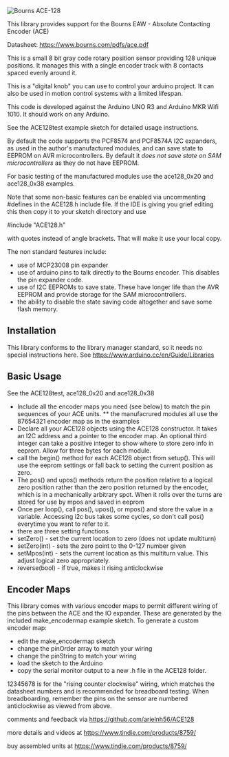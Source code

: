 ![Bourns ACE-128](http://www.bourns.com/images/Products/encoders/dataprodline_sensors_controls_enc_contact.jpg)

This library provides support for the Bourns EAW - Absolute Contacting Encoder (ACE) 

Datasheet: https://www.bourns.com/pdfs/ace.pdf

This is a small 8 bit gray code rotary position sensor providing 128 unique positions. It manages this with a single encoder track with 8 contacts spaced evenly around it.  

This is a "digital knob" you can use to control your arduino project. It can
also be used in motion control systems with a limited lifespan.

This code is developed against the Arduino UNO R3 and Arduino MKR Wifi 1010. It should work on any Arduino. 

See the ACE128test example sketch for detailed usage instructions.

By default the code supports the PCF8574 and PCF8574A I2C expanders, as used in the author's manufactured modules, and can save state
to EEPROM on AVR microcontrollers. By default it *does not save state on SAM microcontrollers* as they do not have EEPROM.

For basic testing of the manufactured modules use the ace128_0x20 and ace128_0x38 examples.

Note that some non-basic features can be enabled via uncommenting #defines in the ACE128.h include file. If the IDE is
giving you grief editing this then copy it to your sketch directory and use

#include "ACE128.h"

with quotes instead of angle brackets. That will make it use your local copy.

The non standard features include:
* use of MCP23008 pin expander
* use of arduino pins to talk directly to the Bourns encoder. This disables the pin expander code.
* use of I2C EEPROMs to save state. These have longer life than the AVR EEPROM and provide storage for the SAM microcontrollers.
* the ability to disable the state saving code altogether and save some flash memory.

Installation
--------------------------------------------------------------------------------

This library conforms to the library manager standard, so it needs no special instructions here.
See https://www.arduino.cc/en/Guide/Libraries

Basic Usage
--------------------------------------------------------------------------------
See the ACE128test, ace128_0x20 and ace128_0x38 
* Include all the encoder maps you need (see below) to match the pin sequences of your ACE units. 
** the manufacrured modules all use the 87654321 encoder map as in the examples
* Declare all your ACE128 objects using the ACE128 constructor. It takes an I2C address and a pointer to the encoder map.
    An optional third integer can take a positive integer to show where to store zero info in eeprom. Allow for three bytes
    for each module.
* call the begin() method for each ACE128 object from setup(). This will use the eeprom settings or fall back to setting the current position as zero.
* The pos() and upos() methods return the position relative to a logical zero
position rather than the zero position returned by the encoder, which is in a
mechanically arbitrary spot. When it rolls over the turns are stored for use by mpos and saved in eeprom
* Once per loop(), call pos(), upos(), or mpos() and store the value in a variable. Accessing i2c bus takes some cycles, so don't call pos() everytime you want to
refer to it. 
* there are three setting functions
* setZero()   - set the current location to zero (does not update multiturn)
* setZero(int)   -  sets the zero point to the 0-127 number given
* setMpos(int)    - sets the current location as this multiturn value. This adjust logical zero appropriately.
* reverse(bool) - if true, makes it rising anticlockwise

Encoder Maps
--------------------------------------------------------------------------------

This library comes with various encoder maps to permit different wiring of the pins
between the ACE and the IO expander. These are generated by the included make_encodermap example sketch. To generate a custom encoder map:
* edit the make_encodermap sketch
* change the pinOrder array to match your wiring
* change the pinString to match your wiring
* load the sketch to the Arduino
* copy the serial monitor output to a new .h file in the ACE128 folder.  

12345678 is for the "rising counter clockwise" wiring, which matches the datasheet
numbers and is recommended for breadboard testing. 
When breadboarding, remember the pins on the sensor are numbered anticlockwise as viewed from above.

comments and feedback via https://github.com/arielnh56/ACE128

more details and videos at https://www.tindie.com/products/8759/

buy assembled units at https://www.tindie.com/products/8759/
